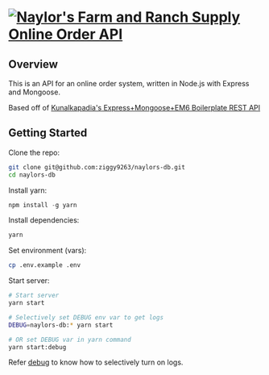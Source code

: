 # [![Naylor's Farm and Ranch Supply Online Order API](https://imgur.com/OPZoYue.png)](https://github.com/ziggy9263/naylors-db)

## Overview

This is an API for an online order system, written in Node.js with Express and Mongoose.

Based off of [Kunalkapadia's Express+Mongoose+EM6 Boilerplate REST API](https://github.com/kunalkapadia/express-mongoose-es6-rest-api/)

## Getting Started

Clone the repo:
```sh
git clone git@github.com:ziggy9263/naylors-db.git
cd naylors-db
```

Install yarn:
```js
npm install -g yarn
```

Install dependencies:
```sh
yarn
```

Set environment (vars):
```sh
cp .env.example .env
```

Start server:
```sh
# Start server
yarn start

# Selectively set DEBUG env var to get logs
DEBUG=naylors-db:* yarn start

# OR set DEBUG var in yarn command
yarn start:debug
```
Refer [debug](https://www.npmjs.com/package/debug) to know how to selectively turn on logs.
